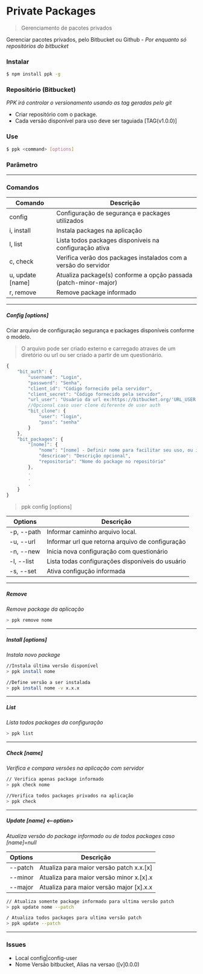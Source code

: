# Private Packages

> Gerenciamento de pacotes privados

Gerenciar pacotes privados, pelo Bitbucket ou Github -
*Por enquanto só repositórios do bitbucket*

### Instalar

```sh
$ npm install ppk -g
```

### Repositório (Bitbucket)

*PPK irá controlar o versionamento usando as tag geradas pelo git*

- Criar repositório com o package.
- Cada versão disponível para uso deve ser taguiada [TAG(v1.0.0)]

### Use

```sh
$ ppk <command> [options]
```
### Parâmetro

__________
### Comandos

| Comando | Descrição |
| ------- | --------- |
| config | Configuração de segurança e packages utilizados |
| i, install <name> | Instala packages na aplicação |
| l, list | Lista todos packages disponíveis na configuração ativa |
| c, check | Verifica verão dos packages instalados com a versão do servidor |
| u, update [name]| Atualiza package(s) conforme a opção passada (patch-minor-major) |
| r, remove <name> | Remove package informado |

__________
##### Config [options]

Criar arquivo de configuração segurança e packages disponíveis conforme o modelo.
> O arquivo pode ser criado externo e carregado atraves de um diretório ou url
> ou ser criado a partir de um questionário.

```js
{
    "bit_auth": {
        "username": "Login",
        "password": "Senha",
        "client_id": "Código fornecido pela servidor",
        "client_secret": "Código fornecido pela servidor",
        "url_user": "Usuário da url ex:https://bitbucket.org/'URL_USER'/meupackage.git",
        //Opcional caso user clone diferente de user auth
        "bit_clone": {
            "user": "login",
            "pass": "senha"
        }
    },
    "bit_packages": {
        "[nome]": {
            "nome": "[nome] - Definir nome para facilitar seu uso, ou informar nome do package",
            "descricao": "Descrição opcional",
            "repositorio": "Nome do package no repositório"
        },
        .
        .
        .
    }
}
```
> ppk config [options]

| Options | Descrição |
| ------- | --------- |
|-p, --path | Informar caminho arquivo local. |
|-u, --url | Informar url que retorna arquivo de configuração |
|-n, --new <name>| Inicia nova configuração com questionário |
|-l, --list | Lista todas configurações disponíveis do usuário |
|-s, --set <name>| Ativa configução informada|

__________
##### Remove <name>
*Remove package da aplicação*

```sh
> ppk remove nome
```

__________
##### Install <name> [options]
*Instala novo package*

```sh
//Instala última versão disponível
> ppk install nome

//Define versão a ser instalada
> ppk install nome -v x.x.x
```
___________
##### List 
*Lista todos packages da configuração*
```sh
> ppk list
```
___________
##### Check [name]
*Verifica e compara versões na aplicação com servidor*

```sh
// Verifica apenas package informado
> ppk check nome

//Verifica todos packages privados na aplicação
> ppk check
```

___________
##### Update [name] <--option>
*Atualiza versão do package informado ou de todos packages caso [name]=null*

| Options | Descrição |
| ------- | --------- |
|--patch | Atualiza para maior versão patch x.x.[x] |
|--minor | Atualiza para maior versão minor x.[x].x |
|--major | Atualiza para maior versão major [x].x.x |

```sh
// Atualiza somente package informado para ultima versão patch
> ppk update nome --patch

/ Atualiza todos packages para ultima versão patch
> ppk update --patch
```

___________

### Issues

* Local config|config-user 
* Nome Versão bitbucket, Alias na versao ([v]0.0.0)